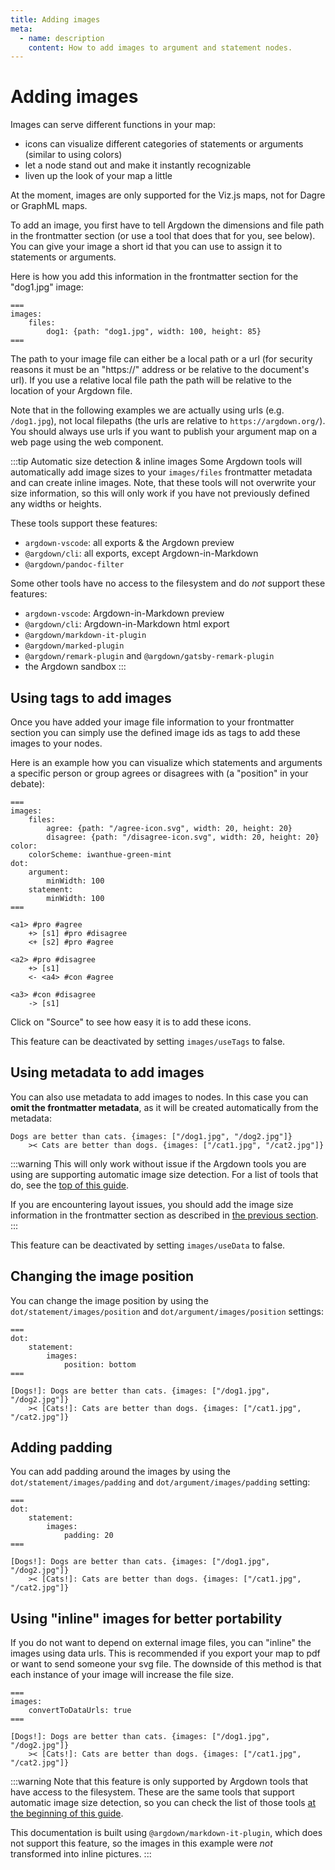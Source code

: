 ```yaml
---
title: Adding images
meta:
  - name: description
    content: How to add images to argument and statement nodes.
---
```


# Adding images

Images can serve different functions in your map:

- icons can visualize different categories of statements or arguments (similar to using colors)
- let a node stand out and make it instantly recognizable
- liven up the look of your map a little

At the moment, images are only supported for the Viz.js maps, not for Dagre or GraphML maps.

To add an image, you first have to tell Argdown the dimensions and file path in the frontmatter section (or use a tool that does that for you, see below). You can give your image a short id that you can use to assign it to statements or arguments.

Here is how you add this information in the frontmatter section for the "dog1.jpg" image:

```argdown
===
images:
    files:
        dog1: {path: "dog1.jpg", width: 100, height: 85}
===
```

The path to your image file can either be a local path or a url (for security reasons it must be an "https://" address or be relative to the document's url). If you use a relative local file path the path will be relative to the location of your Argdown file.

Note that in the following examples we are actually using urls (e.g. `/dog1.jpg`), not local filepaths (the urls are relative to `https://argdown.org/`). You should always use urls if you want to publish your argument map on a web page using the web component.

:::tip Automatic size detection & inline images
Some Argdown tools will automatically add image sizes to your `images/files` frontmatter metadata and can create inline images. Note, that these tools will not overwrite your size information, so this will only work if you have not previously defined any widths or heights.

These tools support these features:

- `argdown-vscode`: all exports & the Argdown preview
- `@argdown/cli`: all exports, except Argdown-in-Markdown
- `@argdown/pandoc-filter`

Some other tools have no access to the filesystem and do _not_ support these features:

- `argdown-vscode`: Argdown-in-Markdown preview
- `@argdown/cli`: Argdown-in-Markdown html export
- `@argdown/markdown-it-plugin`
- `@argdown/marked-plugin`
- `@argdown/remark-plugin` and `@argdown/gatsby-remark-plugin`
- the Argdown sandbox
  :::

## Using tags to add images

Once you have added your image file information to your frontmatter section you can simply use the defined image ids as tags to add these images to your nodes.

Here is an example how you can visualize which statements and arguments a specific person or group agrees or disagrees with (a "position" in your debate):

```argdown-map
===
images:
    files:
        agree: {path: "/agree-icon.svg", width: 20, height: 20}
        disagree: {path: "/disagree-icon.svg", width: 20, height: 20}
color:
    colorScheme: iwanthue-green-mint
dot:
    argument:
        minWidth: 100
    statement:
        minWidth: 100
===

<a1> #pro #agree
    +> [s1] #pro #disagree
    <+ [s2] #pro #agree

<a2> #pro #disagree
    +> [s1]
    <- <a4> #con #agree

<a3> #con #disagree
    -> [s1]
```

Click on "Source" to see how easy it is to add these icons.

This feature can be deactivated by setting `images/useTags` to false.

## Using metadata to add images

You can also use metadata to add images to nodes. In this case you can **omit the frontmatter metadata**, as it will be created automatically from the metadata:

```argdown-map
Dogs are better than cats. {images: ["/dog1.jpg", "/dog2.jpg"]}
    >< Cats are better than dogs. {images: ["/cat1.jpg", "/cat2.jpg"]}
```

:::warning
This will only work without issue if the Argdown tools you are using are supporting automatic image size detection. For a list of tools that do, see the [top of this guide](/guide/adding-images.html#adding-images).

If you are encountering layout issues, you should add the image size information in the frontmatter section as described in [the previous section](/guide/adding-images.html#using-tags-to-add-images).
:::

This feature can be deactivated by setting `images/useData` to false.

## Changing the image position

You can change the image position by using the `dot/statement/images/position` and `dot/argument/images/position` settings:

```argdown-map
===
dot:
    statement:
        images:
            position: bottom
===

[Dogs!]: Dogs are better than cats. {images: ["/dog1.jpg", "/dog2.jpg"]}
    >< [Cats!]: Cats are better than dogs. {images: ["/cat1.jpg", "/cat2.jpg"]}
```

## Adding padding

You can add padding around the images by using the `dot/statement/images/padding` and `dot/argument/images/padding` setting:

```argdown-map
===
dot:
    statement:
        images:
            padding: 20
===

[Dogs!]: Dogs are better than cats. {images: ["/dog1.jpg", "/dog2.jpg"]}
    >< [Cats!]: Cats are better than dogs. {images: ["/cat1.jpg", "/cat2.jpg"]}
```

## Using "inline" images for better portability

If you do not want to depend on external image files, you can "inline" the images using data urls. This is recommended if you export your map to pdf or want to send someone your svg file. The downside of this method is that each instance of your image will increase the file size.

```argdown
===
images:
    convertToDataUrls: true
===

[Dogs!]: Dogs are better than cats. {images: ["/dog1.jpg", "/dog2.jpg"]}
    >< [Cats!]: Cats are better than dogs. {images: ["/cat1.jpg", "/cat2.jpg"]}

```

:::warning
Note that this feature is only supported by Argdown tools that have access to the filesystem. These are the same tools that support automatic image size detection, so you can check the list of those tools [at the beginning of this guide](/guide/adding-images.html#adding-images).

This documentation is built using `@argdown/markdown-it-plugin`, which does not support this feature, so the images in this example were _not_ transformed into inline pictures.
:::
